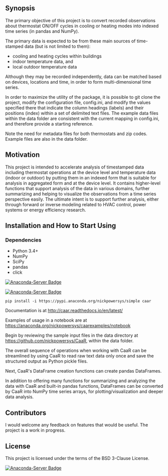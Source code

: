 ## Synopsis

The primary objective of this project is to convert recorded observations about thermostat ON/OFF cycles in cooling or heating modes into indexed time series (in pandas and NumPy).

The primary data is expected to be from these main sources of time-stamped data (but is not limited to them):
 
* cooling and heating cycles within buildings
* indoor temperature data, and
* local outdoor temperature data

Although they may be recorded independently, data can be matched based on devices, locations and time, in order to form multi-dimensional time series.

In order to maximize the utility of the package, it is possible to git clone the project, modify the configuration file, config.ini, and modify the values specified there that indicate the column headings (labels) and their positions (index) within a set of delimited text files. The example data files within the data folder are consistent with the current mapping in config.ini, and therefore provide a starting reference.

Note the need for metadata files for both thermostats and zip codes. Example files are also in the data folder.

## Motivation

This project is intended to accelerate analysis of timestamped data including thermostat operations at the device level and temperature data (indoor or outdoor) by putting them in an indexed form that is suitable for analysis in aggregated form and at the device level. It contains higher-level functions that support analysis of the data in various domains, further summarizing and helping to visualize the observations from a time series perspective easily. The ultimate intent is to support further analysis, either through forward or inverse modeling related to HVAC control, power systems or energy efficiency research.

## Installation and How to Start Using

### Dependencies

* Python 3.4+
* NumPy
* SciPy
* pandas
* click

[![Anaconda-Server Badge](https://anaconda.org/nickpowersys/caar/badges/version.svg)](https://anaconda.org/nickpowersys/caar)


[![Anaconda-Server Badge](https://anaconda.org/nickpowersys/caar/badges/installer/pypi.svg)](https://pypi.anaconda.org/nickpowersys)

    pip install -i https://pypi.anaconda.org/nickpowersys/simple caar

Documentation is at http://caar.readthedocs.io/en/latest/

Examples of usage in a notebook are at https://anaconda.org/nickpowersys/caarexamples/notebook

Begin by reviewing the sample input files in the data directory at https://github.com/nickpowersys/CaaR, within the data folder.

The overall sequence of operations when working with CaaR can be streamlined by using CaaR to read raw text data only once and save the structured output as Python pickle files.

Next, CaaR's DataFrame creation functions can create pandas DataFrames.

In addition to offering many functions for summarizing and analyzing the data with CaaR and built-in pandas functions, DataFrames can be converted by CaaR into NumPy time series arrays, for plotting/visualization and deeper data analysis.

## Contributors

I would welcome any feedback on features that would be useful. The project is a work in progress.

## License

This project is licensed under the terms of the BSD 3-Clause License.

[![Anaconda-Server Badge](https://anaconda.org/nickpowersys/caar/badges/license.svg)](https://anaconda.org/nickpowersys/caar)